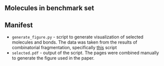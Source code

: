 ## Molecules in benchmark set

## Manifest
* `generate_figure.py` - script to generate visualization of selected molecules and bonds. The data was taken from
the results of combinatorial fragmentation, specifically [this](https://github.com/choderalab/fragmenter_data/blob/bond_order/combinatorial_fragmentation/rank_fragments/select_validation_set.py)
script
* `selected.pdf` - output of the script. The pages were combined manually to generate the figure used in the paper.